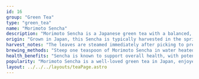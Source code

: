 ```yaml
---
id: 16
group: "Green Tea"
type: "green_tea"
name: "Morimoto Sencha"
description: "Morimoto Sencha is a Japanese green tea with a balanced, vegetal flavor and a smooth, refreshing aftertaste."
origin: "Grown in Japan, this Sencha is typically harvested in the spring from young leaves."
harvest_notes: "The leaves are steamed immediately after picking to preserve their freshness and green color."
brewing_methods: "Steep one teaspoon of Morimoto Sencha in water heated to 80°C (176°F) for 2-3 minutes for a refreshing cup."
health_benefits: "Sencha is known to support overall health, with potential benefits for heart health and reducing inflammation."
popularity: "Morimoto Sencha is a well-loved green tea in Japan, enjoyed for its clean and crisp flavor."
layout: ../../../layouts/teaPage.astro
---
```

